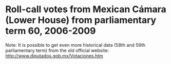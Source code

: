 # Roll-call votes from Mexican Cámara (Lower House) from parliamentary term 60, 2006-2009

Note: It is possible to get even more historical data (58th and 59th parliamentary term) from the old official website:
http://www.diputados.gob.mx/Votaciones.htm

